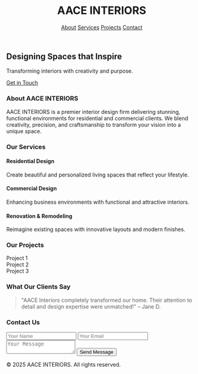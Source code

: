 <!DOCTYPE html>
<html lang="en">
<head>
  <meta charset="UTF-8" />
  <meta name="viewport" content="width=device-width, initial-scale=1.0"/>
  <title>AACE INTERIORS</title>
  <script src="https://cdn.tailwindcss.com"></script>
</head>
<body class="bg-white text-gray-800 font-sans">

  <!-- Navbar -->
  <header class="bg-black text-white p-4 shadow-md sticky top-0 z-50">
    <div class="container mx-auto flex justify-between items-center">
      <h1 class="text-2xl font-bold">AACE INTERIORS</h1>
      <nav class="space-x-4">
        <a href="#about" class="hover:text-gray-400">About</a>
        <a href="#services" class="hover:text-gray-400">Services</a>
        <a href="#projects" class="hover:text-gray-400">Projects</a>
        <a href="#contact" class="hover:text-gray-400">Contact</a>
      </nav>
    </div>
  </header>

  <!-- Hero Section -->
  <section class="bg-gray-100 text-center py-20 px-4">
    <h2 class="text-4xl font-bold mb-4">Designing Spaces that Inspire</h2>
    <p class="text-lg mb-8">Transforming interiors with creativity and purpose.</p>
    <a href="#contact" class="bg-black text-white px-6 py-3 rounded hover:bg-gray-800">Get in Touch</a>
  </section>

  <!-- About Us -->
  <section id="about" class="py-16 px-4 bg-white">
    <div class="container mx-auto max-w-4xl">
      <h3 class="text-3xl font-bold mb-4">About AACE INTERIORS</h3>
      <p class="text-lg text-gray-700">
        AACE INTERIORS is a premier interior design firm delivering stunning, functional environments for residential and commercial clients. We blend creativity, precision, and craftsmanship to transform your vision into a unique space.
      </p>
    </div>
  </section>

  <!-- Services -->
  <section id="services" class="bg-gray-50 py-16 px-4">
    <div class="container mx-auto max-w-6xl">
      <h3 class="text-3xl font-bold mb-10 text-center">Our Services</h3>
      <div class="grid md:grid-cols-3 gap-8">
        <div class="bg-white p-6 rounded shadow">
          <h4 class="font-semibold text-xl mb-2">Residential Design</h4>
          <p>Create beautiful and personalized living spaces that reflect your lifestyle.</p>
        </div>
        <div class="bg-white p-6 rounded shadow">
          <h4 class="font-semibold text-xl mb-2">Commercial Design</h4>
          <p>Enhancing business environments with functional and attractive interiors.</p>
        </div>
        <div class="bg-white p-6 rounded shadow">
          <h4 class="font-semibold text-xl mb-2">Renovation & Remodeling</h4>
          <p>Reimagine existing spaces with innovative layouts and modern finishes.</p>
        </div>
      </div>
    </div>
  </section>

  <!-- Projects -->
  <section id="projects" class="py-16 px-4 bg-white">
    <div class="container mx-auto max-w-6xl">
      <h3 class="text-3xl font-bold mb-10 text-center">Our Projects</h3>
      <div class="grid md:grid-cols-3 gap-6">
        <div class="bg-gray-100 h-48 rounded-lg flex items-center justify-center">Project 1</div>
        <div class="bg-gray-100 h-48 rounded-lg flex items-center justify-center">Project 2</div>
        <div class="bg-gray-100 h-48 rounded-lg flex items-center justify-center">Project 3</div>
      </div>
    </div>
  </section>

  <!-- Testimonials -->
  <section class="bg-gray-50 py-16 px-4">
    <div class="container mx-auto max-w-4xl text-center">
      <h3 class="text-3xl font-bold mb-8">What Our Clients Say</h3>
      <blockquote class="italic text-lg text-gray-600">"AACE Interiors completely transformed our home. Their attention to detail and design expertise were unmatched!" – Jane D.</blockquote>
    </div>
  </section>

  <!-- Contact -->
  <section id="contact" class="py-16 px-4 bg-white">
    <div class="container mx-auto max-w-4xl">
      <h3 class="text-3xl font-bold mb-6">Contact Us</h3>
      <form class="grid gap-4">
        <input type="text" placeholder="Your Name" class="p-3 border rounded w-full"/>
        <input type="email" placeholder="Your Email" class="p-3 border rounded w-full"/>
        <textarea placeholder="Your Message" class="p-3 border rounded w-full rows-4"></textarea>
        <button type="submit" class="bg-black text-white px-6 py-3 rounded hover:bg-gray-800">Send Message</button>
      </form>
    </div>
  </section>

  <!-- Footer -->
  <footer class="bg-black text-white text-center py-4">
    <p>&copy; 2025 AACE INTERIORS. All rights reserved.</p>
  </footer>

</body>
</html>

